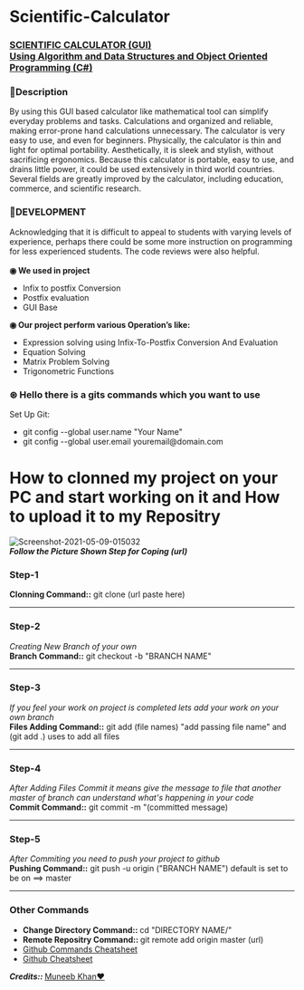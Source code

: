 # Scientific-Calculator
<h3><ins>SCIENTIFIC CALCULATOR (GUI)</br> Using Algorithm and Data Structures and Object Oriented Programming (C#)</ins></h3>
<h3>🔷Description</h3>
By using this GUI based calculator like mathematical tool can simplify
everyday problems and tasks. Calculations and organized and reliable,
making error-prone hand calculations unnecessary. The calculator is very
easy to use, and even for beginners. Physically, the calculator is thin and light
for optimal portability. Aesthetically, it is sleek and stylish, without
sacrificing ergonomics. Because this calculator is portable, easy to use, and
drains little power, it could be used extensively in third world countries.
Several fields are greatly improved by the calculator, including education,
commerce, and scientific research.

<h3>🔷DEVELOPMENT</h3>
Acknowledging that it is difficult to appeal to students with varying levels of
experience, perhaps there could be some more instruction on programming for
less experienced students. The code reviews were also helpful.</br></br>
<b>◉ We used in project</b>

* Infix to postfix Conversion
* Postfix evaluation
* GUI Base

<b>◉ Our project perform various Operation’s like:</b>
* Expression solving using Infix-To-Postfix Conversion And Evaluation
* Equation Solving
* Matrix Problem Solving
* Trigonometric Functions
 
<h3>⊛ Hello there is a gits commands which you want to use</h3>

Set Up Git:
<ul>
<li>git config --global user.name "Your Name"</br></li>
<li>git config --global user.email youremail@domain.com</li>
</ul>
<h1>How to clonned my project on your PC and start working on it and How  to upload it to my Repositry</br></h1>
<img src="https://i.ibb.co/wwC3Tst/Screenshot-2021-05-09-015032.jpg" alt="Screenshot-2021-05-09-015032" border="0"><br/><b><i>Follow the Picture Shown Step for Coping (url)</i></b><br />
<h3>Step-1</h3><b>Clonning Command::</b> git clone (url paste here)<hr>
<h3>Step-2</h3><i>Creating New Branch of your own</i></br><b>Branch Command::</b> git checkout -b "BRANCH NAME"<hr>
<h3>Step-3</h3><i>If you feel your work on project is completed lets add your work on your own branch</i></br><b>Files Adding Command::</b> git add (file names) "add passing file name" and (git add .) uses to add all files<hr>
<h3>Step-4</h3><i>After Adding Files Commit it means give the message to file that another master of branch can understand what's happening in your code</i></br><b>Commit Command::</b> git commit -m "(committed message)<hr>
<h3>Step-5</h3><i>After Commiting you need to push your project to github</i></br> <b>Pushing Command::</b> git push -u origin ("BRANCH NAME") default is set to be on ==> master<hr>

<h3>Other Commands</h3>
<ul><li><b>Change Directory Command:: </b>cd "DIRECTORY NAME/"</li><li><b>Remote Repositry Command:: </b>git remote add origin master (url)</li><li><a target="_blank" href="https://pdfhost.io/v/hO4YEV4gN_Git_Cheat_Sheet.pdf">Github Commands Cheatsheet<li><a target="_blank" href="https://pdfhost.io/v/ADxeUoeMH_AtlassianGitCheatsheetpdf.pdf">Github Cheatsheet</a></li></a></li></ul>

<b><i>Credits:: </i></b> <a href="https://github.com/muneeb162">Muneeb Khan❤️</a>
